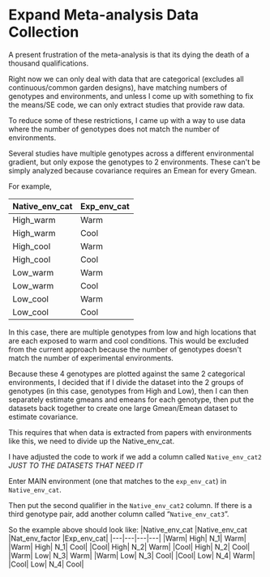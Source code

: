 # Expand Meta-analysis Data Collection

A present frustration of the meta-analysis is that its dying the death of a thousand qualifications. 

Right now we can only deal with data that are categorical (excludes all continuous/common garden designs), have matching numbers of genotypes and environments, and unless I come up with something to fix the means/SE code, we can only extract studies that provide raw data. 

To reduce some of these restrictions, I came up with a way to use data where the number of genotypes does not match the number of environments. 

Several studies have multiple genotypes across a different environmental gradient, but only expose the genotypes to 2 environments. These can't be simply analyzed because covariance requires an Emean for every Gmean.

For example, 

| Native_env_cat|	Exp_env_cat|
|---|---|
|High_warm	|Warm|
|High_warm	|Cool|
|High_cool |Warm|
|High_cool	|Cool|
|Low_warm	|Warm|
|Low_warm	|Cool|
|Low_cool	|Warm|
|Low_cool	|Cool|

In this case, there are multiple genotypes from low and high locations that are each exposed to warm and cool conditions. 
This would be excluded from the current approach because the number of genotypes doesn't match the number of experimental environments.

Because these 4 genotypes are plotted against the same 2 categorical environments, I decided that if I divide the dataset into the 2 groups of genotypes (in this case, genotypes from High and Low), then I can then separately estimate gmeans and emeans for each genotype, then put the datasets back together to create one large Gmean/Emean dataset to estimate covariance.

This requires that when data is extracted from papers with environments like this, we need to divide up the Native_env_cat. 

I have adjusted the code to work if we add a column called `Native_env_cat2` *JUST TO THE DATASETS THAT NEED IT* 

Enter MAIN environment (one that matches to the `exp_env_cat`) in `Native_env_cat`. 

Then put the second qualifier in the `Native_env_cat2` column. If there is a third genotype pair, add another column called “`Native_env_cat3`”. 

So the example above should look like: 
|Native_env_cat	|Native_env_cat	|Nat_env_factor	|Exp_env_cat|
|---|---|---|---|
|Warm|	High|	N_1|	Warm|
|Warm|	High|	N_1|	Cool|
|Cool|  High| N_2|  Warm|
|Cool|	High|	N_2|	Cool|
|Warm|	Low|	N_3|	Warm|
|Warm|	Low|	N_3|	Cool|
|Cool|	Low|	N_4|	Warm|
|Cool|	Low|	N_4|	Cool|

